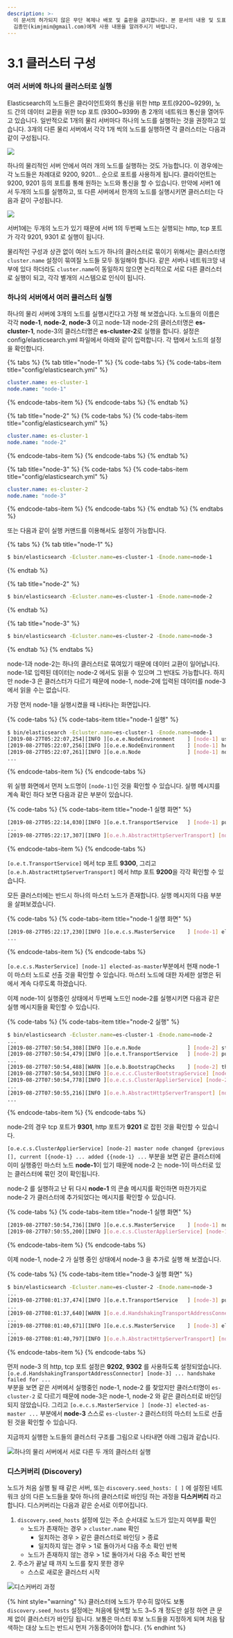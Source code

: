 ```yaml
---
description: >-
  이 문서의 허가되지 않은 무단 복제나 배포 및 출판을 금지합니다. 본 문서의 내용 및 도표 등을 인용하고자 하는 경우 출처를 명시하고
  김종민(kimjmin@gmail.com)에게 사용 내용을 알려주시기 바랍니다.
---
```


# 3.1 클러스터 구성

### 여러 서버에 하나의 클러스터로 실행 

  Elasticsearch의 노드들은 클라이언트와의 통신을 위한 http 포트\(9200~9299\), 노드 간의 데이터 교환을 위한 tcp 포트 \(9300~9399\) 총 2개의 네트워크 통신을 열어두고 있습니다. 일반적으로 1개의 물리 서버마다 하나의 노드를 실행하는 것을 권장하고 있습니다. 3개의 다른 물리 서버에서 각각 1개 씩의 노드를 실행하면 각 클러스터는 다음과 같이 구성됩니다.

![](../.gitbook/assets/image%20%288%29.png)

  하나의 물리적인 서버 안에서 여러 개의 노드를 실행하는 것도 가능합니다. 이 경우에는 각 노드들은 차례대로 9200, 9201… 순으로 포트를 사용하게 됩니다. 클라이언트는 9200, 9201 등의 포트를 통해 원하는 노드와 통신을 할 수 있습니다. 만약에 서버1 에서 두개의 노드를 실행하고, 또 다른 서버에서 한개의 노드를 실행시키면 클러스터는 다음과 같이 구성됩니다.

![](../.gitbook/assets/image%20%2822%29.png)

  서버1에는 두개의 노드가 있기 때문에 서버 1의 두번째 노드는 실행되는 http, tcp 포트가 각각 9201, 9301 로 실행이 됩니다.

  물리적인 구성과 상관 없이 여러 노드가 하나의 클러스터로 묶이기 위해서는 클러스터명 `cluster.name` 설정이 묶여질 노드들 모두 동일해야 합니다. 같은 서버나 네트워크망 내부에 있다 하더라도 `cluster.name`이 동일하지 않으면 논리적으로 서로 다른 클러스터로 실행이 되고, 각각 별개의 시스템으로 인식이 됩니다.

### 하나의 서버에서 여러 클러스터 실행 

  하나의 물리 서버에 3개의 노드를 실행시킨다고 가정 해 보겠습니다. 노드들의 이름은 각각 **node-1**, **node-2**, **node-3** 이고 node-1과 node-2의 클러스터명은 **es-cluster-1**, node-3의 클러스터명은 **es-cluster-2**로 실행을 합니다. 설정은 config/elasticsearch.yml 파일에서 아래와 같이 입력합니다. 각 탭에서 노드의 설정을 확인합니다.

{% tabs %}
{% tab title="node-1" %}
{% code-tabs %}
{% code-tabs-item title="config/elasticsearch.yml" %}
```yaml
cluster.name: es-cluster-1
node.name: "node-1"
```
{% endcode-tabs-item %}
{% endcode-tabs %}
{% endtab %}

{% tab title="node-2" %}
{% code-tabs %}
{% code-tabs-item title="config/elasticsearch.yml" %}
```yaml
cluster.name: es-cluster-1
node.name: "node-2"
```
{% endcode-tabs-item %}
{% endcode-tabs %}
{% endtab %}

{% tab title="node-3" %}
{% code-tabs %}
{% code-tabs-item title="config/elasticsearch.yml" %}
```yaml
cluster.name: es-cluster-2
node.name: "node-3"
```
{% endcode-tabs-item %}
{% endcode-tabs %}
{% endtab %}
{% endtabs %}

  또는 다음과 같이 실행 커맨드를 이용해서도 설정이 가능합니다.

{% tabs %}
{% tab title="node-1" %}
```bash
$ bin/elasticsearch -Ecluster.name=es-cluster-1 -Enode.name=node-1
```
{% endtab %}

{% tab title="node-2" %}
```bash
$ bin/elasticsearch -Ecluster.name=es-cluster-1 -Enode.name=node-2
```
{% endtab %}

{% tab title="node-3" %}
```bash
$ bin/elasticsearch -Ecluster.name=es-cluster-2 -Enode.name=node-3
```
{% endtab %}
{% endtabs %}

  node-1과 node-2는 하나의 클러스터로 묶여있기 때문에 데이터 교환이 일어납니다. node-1로 입력된 데이터는 node-2 에서도 읽을 수 있으며 그 반대도 가능합니다. 하지만 node-3 은 클러스터가 다르기 때문에 node-1, node-2에 입력된 데이터를 node-3 에서 읽을 수는 없습니다.

  가장 먼저 node-1을 실행시켰을 때 나타나는 화면입니다.

{% code-tabs %}
{% code-tabs-item title="node-1 실행" %}
```bash
$ bin/elasticsearch -Ecluster.name=es-cluster-1 -Enode.name=node-1
[2019-08-27T05:22:07,254][INFO ][o.e.e.NodeEnvironment    ] [node-1] using [1] data paths, mounts [[/ (/dev/disk1s1)]], net usable_space [88.2gb], net total_space [465.6gb], types [apfs]
[2019-08-27T05:22:07,256][INFO ][o.e.e.NodeEnvironment    ] [node-1] heap size [989.8mb], compressed ordinary object pointers [true]
[2019-08-27T05:22:07,261][INFO ][o.e.n.Node               ] [node-1] node name [node-1], node ID [RYhEbLLjQKaoHzGNkSNo-g], cluster name [es-cluster-1]
...
```
{% endcode-tabs-item %}
{% endcode-tabs %}

  위 실행 화면에서 먼저 노드명이 `[node-1]`인 것을 확인할 수 있습니다. 실행 메시지를 계속 확인 하다 보면 다음과 같은 부분이 있습니다.

{% code-tabs %}
{% code-tabs-item title="node-1 실행 화면" %}
```bash
[2019-08-27T05:22:14,030][INFO ][o.e.t.TransportService   ] [node-1] publish_address {127.0.0.1:9300}, bound_addresses {[::1]:9300}, {127.0.0.1:9300}
...
[2019-08-27T05:22:17,307][INFO ][o.e.h.AbstractHttpServerTransport] [node-1] publish_address {127.0.0.1:9200}, bound_addresses {[::1]:9200}, {127.0.0.1:9200}
```
{% endcode-tabs-item %}
{% endcode-tabs %}

  `[o.e.t.TransportService]` 에서 tcp 포트 **9300**, 그리고 `[o.e.h.AbstractHttpServerTransport]` 에서 http 포트 **9200**을 각각 확인할 수 있습니다.

  모든 클러스터에는 반드시 하나의 마스터 노드가 존재합니다. 실행 메시지의 다음 부분을 살펴보겠습니다.

{% code-tabs %}
{% code-tabs-item title="node-1 실행 화면" %}
```bash
[2019-08-27T05:22:17,230][INFO ][o.e.c.s.MasterService    ] [node-1] elected-as-master ([1] nodes joined)[{node-1}{RYhEbLLjQKaoHzGNkSNo-g}{KZxmWwFVTPKU5QHDbmULfg}{127.0.0.1}{127.0.0.1:9300}{dim}{ml.machine_memory=17179869184, xpack.installed=true, ml.max_open_jobs=20} elect leader, _BECOME_MASTER_TASK_, _FINISH_ELECTION_], term: 1, version: 1, reason: master node changed {previous [], current [{node-1}{RYhEbLLjQKaoHzGNkSNo-g}{KZxmWwFVTPKU5QHDbmULfg}{127.0.0.1}{127.0.0.1:9300}{dim}{ml.machine_memory=17179869184, xpack.installed=true, ml.max_open_jobs=20}]}
...
```
{% endcode-tabs-item %}
{% endcode-tabs %}

`[o.e.c.s.MasterService] [node-1] elected-as-master`부분에서 현재 node-1 이 마스터 노드로 선출 것을 확인할 수 있습니다. 마스터 노드에 대한 자세한 설명은 뒤에서 계속 다루도록 하겠습니다. 

  이제 node-1이 실행중인 상태에서 두번째 노드인 node-2를 실행시키면 다음과 같은 실행 메시지들을 확인할 수 있습니다.

{% code-tabs %}
{% code-tabs-item title="node-2 실행" %}
```bash
$ bin/elasticsearch -Ecluster.name=es-cluster-1 -Enode.name=node-2
...
[2019-08-27T07:50:54,308][INFO ][o.e.n.Node               ] [node-2] starting ...
[2019-08-27T07:50:54,479][INFO ][o.e.t.TransportService   ] [node-2] publish_address {127.0.0.1:9301}, bound_addresses {[::1]:9301}, {127.0.0.1:9301}
...
[2019-08-27T07:50:54,488][WARN ][o.e.b.BootstrapChecks    ] [node-2] the default discovery settings are unsuitable for production use; at least one of [discovery.seed_hosts, discovery.seed_providers, cluster.initial_master_nodes] must be configured
[2019-08-27T07:50:54,503][INFO ][o.e.c.c.ClusterBootstrapService] [node-2] no discovery configuration found, will perform best-effort cluster bootstrapping after [3s] unless existing master is discovered
[2019-08-27T07:50:54,778][INFO ][o.e.c.s.ClusterApplierService] [node-2] master node changed {previous [], current [{node-1}{RYhEbLLjQKaoHzGNkSNo-g}{KZxmWwFVTPKU5QHDbmULfg}{127.0.0.1}{127.0.0.1:9300}{dim}{ml.machine_memory=17179869184, ml.max_open_jobs=20, xpack.installed=true}]}, added {{node-1}{RYhEbLLjQKaoHzGNkSNo-g}{KZxmWwFVTPKU5QHDbmULfg}{127.0.0.1}{127.0.0.1:9300}{dim}{ml.machine_memory=17179869184, ml.max_open_jobs=20, xpack.installed=true},}, term: 1, version: 16, reason: ApplyCommitRequest{term=1, version=16, sourceNode={node-1}{RYhEbLLjQKaoHzGNkSNo-g}{KZxmWwFVTPKU5QHDbmULfg}{127.0.0.1}{127.0.0.1:9300}{dim}{ml.machine_memory=17179869184, ml.max_open_jobs=20, xpack.installed=true}}
...
[2019-08-27T07:50:55,216][INFO ][o.e.h.AbstractHttpServerTransport] [node-2] publish_address {127.0.0.1:9201}, bound_addresses {[::1]:9201}, {127.0.0.1:9201}
...
```
{% endcode-tabs-item %}
{% endcode-tabs %}

  node-2의 경우 tcp 포트가 **9301**, http 포트가 **9201** 로 잡힌 것을 확인할 수 있습니다. 

  `[o.e.c.s.ClusterApplierService] [node-2] master node changed {previous [], current [{node-1} ... added {{node-1} ...`  부분을 보면 같은 클러스터에 이미 실행중인 마스터 노드 **node-1**이 있기 때문에 node-2 는 node-1이 마스터로 있는 클러스터에 묶인 것이 확인됩니다.

  node-2 를 실행하고 난 뒤 다시 **node-1** 의 콘솔 메시지를 확인하면 마찬가지로 node-2 가 클러스터에 추가되었다는 메시지를 확인할 수 있습니다.

{% code-tabs %}
{% code-tabs-item title="node-1 실행 화면" %}
```bash
[2019-08-27T07:50:54,736][INFO ][o.e.c.s.MasterService    ] [node-1] node-join[{node-2}{1EQ3a93iRMqppD49aQoTzg}{4CRm0xbHT36e38r2udKx0g}{127.0.0.1}{127.0.0.1:9301}{dim}{ml.machine_memory=17179869184, ml.max_open_jobs=20, xpack.installed=true} join existing leader], term: 1, version: 16, reason: added {{node-2}{1EQ3a93iRMqppD49aQoTzg}{4CRm0xbHT36e38r2udKx0g}{127.0.0.1}{127.0.0.1:9301}{dim}{ml.machine_memory=17179869184, ml.max_open_jobs=20, xpack.installed=true},}
[2019-08-27T07:50:55,200][INFO ][o.e.c.s.ClusterApplierService] [node-1] added {{node-2}{1EQ3a93iRMqppD49aQoTzg}{4CRm0xbHT36e38r2udKx0g}{127.0.0.1}{127.0.0.1:9301}{dim}{ml.machine_memory=17179869184, ml.max_open_jobs=20, xpack.installed=true},}, term: 1, version: 16, reason: Publication{term=1, version=16}
```
{% endcode-tabs-item %}
{% endcode-tabs %}

  이제 node-1, node-2 가 실행 중인 상태에서 node-3 을 추가로 실행 해 보겠습니다.

{% code-tabs %}
{% code-tabs-item title="node-3 실행 화면" %}
```bash
$ bin/elasticsearch -Ecluster.name=es-cluster-2 -Enode.name=node-3
...
[2019-08-27T08:01:37,474][INFO ][o.e.t.TransportService   ] [node-3] publish_address {127.0.0.1:9302}, bound_addresses {[::1]:9302}, {127.0.0.1:9302}
...
[2019-08-27T08:01:37,640][WARN ][o.e.d.HandshakingTransportAddressConnector] [node-3] handshake failed for [connectToRemoteMasterNode[[::1]:9300]]
...
[2019-08-27T08:01:40,671][INFO ][o.e.c.s.MasterService    ] [node-3] elected-as-master ([1] nodes joined)[{node-3}{XPFkVAjKQfaVoWkd4Hqv5A}{8Y3wZO41R_CmlMV-JJhoPg}{127.0.0.1}{127.0.0.1:9302}{dim}{ml.machine_memory=17179869184, xpack.installed=true, ml.max_open_jobs=20} elect leader, _BECOME_MASTER_TASK_, _FINISH_ELECTION_], term: 1, version: 1, reason: master node changed {previous [], current [{node-3}{XPFkVAjKQfaVoWkd4Hqv5A}{8Y3wZO41R_CmlMV-JJhoPg}{127.0.0.1}{127.0.0.1:9302}{dim}{ml.machine_memory=17179869184, xpack.installed=true, ml.max_open_jobs=20}]}
...
[2019-08-27T08:01:40,797][INFO ][o.e.h.AbstractHttpServerTransport] [node-3] publish_address {127.0.0.1:9202}, bound_addresses {[::1]:9202}, {127.0.0.1:9202}
```
{% endcode-tabs-item %}
{% endcode-tabs %}

  먼저 node-3 의 http, tcp 포트 설정은 **9202**, **9302** 를 사용하도록 설정되었습니다.   
`[o.e.d.HandshakingTransportAddressConnector] [node-3] ... handshake failed for ...`  
부분을 보면 같은 서버에서 실행중인 node-1, node-2 를 찾았지만 클러스터명이 `es-cluster-2` 로 다르기 때문에 node-3은 node-1, node-2 와 같은 클러스터로 바인딩 되지 않았습니다. 그리고 `[o.e.c.s.MasterService ] [node-3] elected-as-master ...` 부분에서 **node-3** 스스로 `es-cluster-2` 클러스터의 마스터 노드로 선출 된 것을 확인할 수 있습니다.

  지금까지 실행한 노드들의 클러스터 구조를 그림으로 나타내면 아래 그림과 같습니다.

![&#xD558;&#xB098;&#xC758; &#xBB3C;&#xB9AC; &#xC11C;&#xBC84;&#xC5D0;&#xC11C; &#xC11C;&#xB85C; &#xB2E4;&#xB978; &#xB450; &#xAC1C;&#xC758; &#xD074;&#xB7EC;&#xC2A4;&#xD130; &#xC2E4;&#xD589;](../.gitbook/assets/image%20%281%29.png)

### 디스커버리 \(Discovery\)

  노드가 처음 실행 될 때 같은 서버, 또는 `discovery.seed_hosts: [ ]` 에 설정된 네트워크 상의 다른 노드들을 찾아 하나의 클러스터로 바인딩 하는 과정을 **디스커버리** 라고 합니다. 디스커버리는 다음과 같은 순서로 이루어집니다.

1. `discovery.seed_hosts` 설정에 있는 주소 순서대로 노드가 있는지 여부를 확인
   * 노드가 존재하는 경우 &gt; `cluster.name` 확인
     * 일치하는 경우 &gt; 같은 클러스터로 바인딩 &gt; 종료
     * 일치하지 않는 경우 &gt; 1로 돌아가서 다음 주소 확인 반복
   * 노드가 존재하지 않는 경우 &gt; 1로 돌아가서 다음 주소 확인 반복
2. 주소가 끝날 때 까지 노드를 찾지 못한 경우
   * 스스로 새로운 클러스터 시작

![&#xB514;&#xC2A4;&#xCEE4;&#xBC84;&#xB9AC; &#xACFC;&#xC815;](../.gitbook/assets/image%20%2823%29.png)

{% hint style="warning" %}
클러스터에 노드가 무수히 많아도 보통 `discovery.seed_hosts` 설정에는 처음에 탐색할 노드 3~5 개 정도만 설정 하면 큰 문제 없이 클러스터가 바인딩 됩니다. 보통은 마스터 후보 노드들을 지정하게 되며 처음 탐색하는 대상 노드는 반드시 먼저 가동중이어야 합니다.
{% endhint %}

